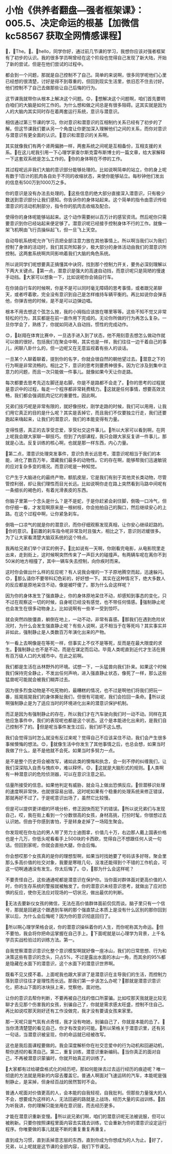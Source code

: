 # 小怡《供养者翻盘—强者框架课》：005.5、决定命运的根基【加微信 kc58567 获取全网情感课程】

🎼，🎼The。🎼。🎼hello，同学你好，通过前几节课的学习，我想你应该对强者框架有了初步的认识。我的很多学员啊曾经在这个阶段也觉得自己发现了新大陆，开始了新的尝试，但是在他们尝试的过程中。

都会到一个问题，那就是自己控制不了自己。简单的来说啊，很多同学呢他们心里已经想的很清楚，讨好是得不到尊重的，但回到现实生活里，依旧忍不住去讨好。他们控制不了自己去做那些让自己后悔的行为。

这节课我就带你从根本上解决这个问题。😊，🎼想解决这个问题啊，咱们首先要明白咱们的大脑是如何工作的。为什么想和做之间总是有很多阻碍。这其实就是因为人的大脑内其实同时存在着两套运行系统，意识与潜意识。

相信通过第三节课的学习。你对意识和潜意识的互相制约关系已经有了初步的了解。但这节课我们要从另一个角度让你更加深入理解他们之间的关系，而你对意识与潜意识有更全面的认识。🎼意识和潜意识的关系啊。

其实就像我们有两个肾两偏肺一样，两套系统之间呢是互相备份，互相支援的关系。🎼在这儿呢我引用一下心理学家查尔斯克雷布斯博士的一篇文章，给大家解释一下这套双系统是怎么工作的。🎼你的身体啊在不停的工作。

其过程呢远非我们大脑的意识部分能够处理的。比如说啊简单的站立，你的身上呢有数于1百计的肌肉各自处于不同的收缩状态，来使你能够站立。每秒钟他们发出的信息有500万到1000万之多。

你的意识是没有办法去处理的。🎼这些信息的绝大部分直接深入潜意识，只有极少数送到意识部分让我们感知。你告诉你的身体站起来。这个简单的指令由意识传给潜意识的活动机制部分，指令你的肌肉去收缩及配合。

使得你的身体呢能够站起来。这个动作需要树以百万计的感官资讯。然后呢你只需要意识到你已经站起来便足够了。潜意识呢已经接手控制身体不行的工作。就像一架飞机啊由飞行员操纵起飞，但一旦飞上天空。

自动导航系统呢允许飞行员把全部注意力放在其他事情上。所以啊当我们以为我们控制了身体的活动时，我们其实所知甚少，极大部分的身体活动由我们的潜意识所控制。这两套系统啊共同影响着我们大脑的角色系统。

所以说同学们呢想要真正搞懂其中诀窍，找到那个控制力开关，要务必深刻理解以下两大关键点。🎼第一点，潜意识是强大的高速自动挡，而意识呢只是简陋的慢速手动挡。🎼大家可以想象一下，比如说呢你会骑自行车。

在你骑自行车的时候啊，你是不是可以同时毫无障碍的思考事情，或者跟兄弟聊天，或者哼着歌，完全没有意识到自己是怎样维持车辆平衡的。再比如说你会弹吉他，你弹吉他的时候，是不是可以边弹边唱。

根本不用去想这个弦怎么按，我的小拇指应该放在哪里等等。这些不知不觉又非常轻松的行为，其实都是在前一直作用下完成的。无论你所做的行为再怎么复杂。一旦你学会了，熟练了，你就如同进入自动挡，惯性的完成动作。

😊，🎼赵翔在体育比赛中，一旦选手进入到了状态，他不用刻意去想怎么做动作就可以做的很好。包括我们在聚会中啊，其实也是一样，我们往往一边干着自己的事儿，闲聊八卦什么的，但一边呢又在无意监视着有些人的谈话。

一旦某个人聊着聊着，提到你的名字，你就会很自然的朝他望过去。🎼潜意之下的行为啊是非常流畅的。相比之下，意识的思考则要费神很多。因为它涉及到集中注意力的问题，而且一次只能做一件事儿。就像如果今天让你走路。

每次都要去思考先迈左脚还是右脚，你是不是路都不会走了。🎼你的思考的过程就是意识中的过程，每走一个程序都非常耗费精力。🎼这就是任何事情，想要高效流畅，我们都会强调肌肉记忆的重要性。因此啊。

兄弟们技巧呢是非常有限的，就好像拐杖，刚学走路的时候，我们可以用用，让我们用它真正的目的是什么呢？其实是丢掉它，而且我们不仅要独立行走，我们还要跑起来嗨起来，让我们的潜意识，我们的本能变得有力量。

变得性感，真正的去享受恋爱，享受社交这件事儿。🎼所以大家可以看到啊，在网上呢我会跟大家聊一聊技巧。但到了内部课程，我只会跟大家反复讲一件事儿，那就是心法。反复训练的核心啊，也就是那一样东西，内心力量。

🎼第二点，潜意识处理突发事件，意识负责长远思考。潜意识呢相当于我们的本能，进化了数百万年，潜藏我们最多的动物性。它的存在啊，能够帮我们迅速敏锐的应对复杂多变的境况。而意识呢是一种知觉。

它产生于大脑进化的最终产物，额肌皮层，它是我们有别于其他灵长类动物，尽管管控利弱，却让我们理性而目光长远。比如说啊你走在路上突然看到马路中间呢有一条细长的褐色的，有着光滑表皮的东西。

你脑子里第一个念头是什么？是不是蛇，于是你赶紧会刹住脚，倒吸一口冷气，但你仔细一看，才发现啊原来是一根树枝，你会拍拍自己的胸口，然后继续安心的上路。在这个过程中啊，让你紧急刹车。

倒吸一口凉气的就是你的潜意识，而你仔细观察发现真相，让你安心继续赶路的。🎼你的意识。🎼前置的刹车指令呢非常及时且强大，相比之下，意识则迟缓很多。为了让大家看清楚大脑双系统的这个特点。

我再给兄弟们举个详实的例子。🎼比如说有一天啊，你刚看完电影，从电影院里走出来，走到街上，这时候啊突然传来了一声巨大的碰撞声。有两辆车呢在离你不到50米的地方相撞了，其中一辆车失去控制，向你疾时而来。

这时你会做出什么样的反应呢？有人说我会嗖的一下子原地腾空而起，迅速躲闪。😊，🎼那么请你不要带科幻色彩的，好好想一下。其实在这种情况下，绝大多数人的反应都是原地呆住不动，像是被吓傻了。那为什么会这样呢？

因为你的身体发生了强直静止，你的身体原地呆住不动，却感知到事态的变化，只不过在观察这一切的时候，自身呢已经没有感觉，也不带任何情感。🎼强制静止呢也会发生在很多动物身上。比如说啊有一些羊一受到惊吓。

就会突然四肢僵直，躺倒在地上，一动不动，非常有喜感。🎼那我们在遇到危险状况时，为什么会发生强直静止呢？有些人说啊，这不相当于在等死吗？其实事实并非如此，强制静止是人类数百万年演化出来的产物。

乍一看上去啊像是在等死一样，但事实上不仅不是等死，反而是在最大限度的求生。🎼强制静止也不是不动，而是在谋定而后动。毕竟人类呢直到近代才生活在拥有百万级人口的大城市中。在此之前啊。

我们都是生活在丛林野外的环境。试想一下，一头猛兽向我们扑来。如果这个时候我们保持完全静止，不发出任何声响，进入强直静止状态，像死了一样，那么这些猛兽呢可能就会被我们糊弄过去。

因为很多烈食动物是不吃死物的，最糟糕的情况，也不过是啊他们将我们把玩一番，摇晃摇晃我们的身体撕扯我们，但很有可能呢，我们会捡回一条命。🎼所以说啊强制静止是为了适应当时的环境进化出来的潜意识保护机制。

而正是因为有强制静止的存在，所以我们才在汽车驶向我们时一动不动。同样在其他应急事件中，我们的表现呢也都是这个状态。这个是本能进化出来的，是我们自己控制不了的。🎼但是呢当事件发生过后，我们却不这么想。

我们会觉得当时怎么就没有反过来呢？觉得自己不应该呆住不动，我们会产生很多事候懊悔的想法。😊，🎼就像生活中你发生了其他事情之后，也总会想，如果当时我做了什么，是不是他就不会死。如果当时多努力一点。

是不是整个历史将会被改写，诸如此类的懊悔和执念，会一刻不停的纠缠我们，让我们深深陷入自责与愧疚中，难以释怀。😊，🎼这就是大脑形式的规则。🎼人类啊有一种潜意识的危险侦测器，可以在意识注意之前。

估量所接受的信息。如果他判定有威胁，就会马上做出恐惧反应。🎼但潜移识处理的速度啊非常快，也就很容易出错。这时呢如果有个稳重的处理系统来修正错误，那就再好不过了。于是呢意识出场了，虽然它比较慢。

但是可以提供更详细的环境分析，修正因快而犯下的错误。🎼所以说兄弟们与发现自己，哎，我在街上看到一个分数很高的女孩，身材高挑，打扮时髦，你很想过去认识她。但由于你感到害怕，于是转身走掉了一场陌生聚会。

你发现呢在你左边的男人带了劳力士迪图拿，价值几十万，右边那人戴上国表价格也是十几万，你低头呢看看手上500块的卡西欧，觉得自己不想跟任何人说一句话。但回到家呢，你就会直拍大腿，你会后悔。

你会想哎那个女孩真的是你的理想型啊，如果当时找她要了号码该多好呀。聚会里那么多高价值的社交对象，我要是寒暄几句，没准还能得到个不错的工作机会，可这一切啊通通没有发生。你太后悔了。😊，🎼那为什么会这样呢？

不要责怪自己，这些通通呢都是潜意识在保护你。当你面对群体面对更高价值的人时，你的生存系统的警报就被触发了。你的潜意识未经意识思考，就做出了应对恐惧的反应，使你无法应对现场的一切状况，做出最优的判断。

🎼无法去要新仪女孩的微信，无法在高价值群体面前侃侃而谈。脑子里只有一个信号，那就是回避这个跟遇到车祸的那个强直禁止本质上是没有什么区别的那你回到家以后，为什么会后悔呢？因为你的意识彻底回归了。

🎼所以啊心理学荣格会说，你的潜意识操纵着你的人生，而你呢称其为命运。🎼但不要怕，我会将你把命运掌握在自己手上。🎼下面呢就是以心理学为背景，上千名学员实战检验过的训练方法。第一。

自我觉察潜意识意识化整个意识模型啊就好像一座冰山，我们的日常思想、行为和决策这些有意识的念头，只占5%，不过是露出水面的冰山一角，而其余的95%都是隐藏在水面下的潜意识，这个水面下的潜意识世界啊。

既看不见又摸不着。上面呢我也跟大家讲了是潜意识在主导我们的生活，而控制力落到意识往往才是理性而长远。那我们第一步该怎么办呢？🎼那就是潜意识意识化，把冰山下面的冰块扶上来，觉察他，面对他。

让你的意识去帮你判断，不要再被自己找的借口所蒙骗。比如哎那天我就是比较无聊才去见那个伤害我的女孩，别骗自己了，你就是需求感太旺盛，控制不住自己。再比如说哎那天刚好还有工作没做完，我才没有要请女孩来家里。

那一天呢只是气氛有点奇怪，我才没有吻她，别骗自己了，你就是本能的怂了。🎼当你清清楚楚的看见自己，你才有改变的可能。🎼所以荣格关于潜意识里，还有另一句话，当潜意识被呈现，你的命运就已经被改写。

这也是我后面课程要做的。我会深度解析你在社交恋爱中的行为动机和回避动机，帮你透彻的看清自己。第二，重复训练，潜意识重新编码。🎼当你真正的面对自己，不再被潜意识蒙骗时，你就开始真正的训练了。

🎼大家都有过给硬盘格式化的经历吧，那如何能抹去过去运行经历的痕迹呢？唯一彻底的方法就是用新的内容去覆盖它。普通人啊面对飞速运转的汽车，本能呢是强制静止，是呆掉，但身经百战的居然暂时不会。

普通人呢面对价值更高的人，会本能的自我轻视，自我批判。但那些力量强大的人不会，想要成为这样的人，无法回避的路就是上战场，经历大量的实战训练。🎼因为听我讲，你的理解只能坐用在意识层，而去经历更多。

才能在潜意识重新变慢。🎼所以说兄弟们啊，咱们的潜意识呢无法被说服，但可以被刷新。只要你按照课程里面内容去实践去训练，它会重新为你的潜意识设定运行程序。你唯要做的事儿就是不断的重复重复再重复。

直到成为习惯，直到丢掉意志层的东西，直到你成为你想成为的人为止。🎼好了，兄弟，以上呢就是这节课的全部内容，我们下节课见。

